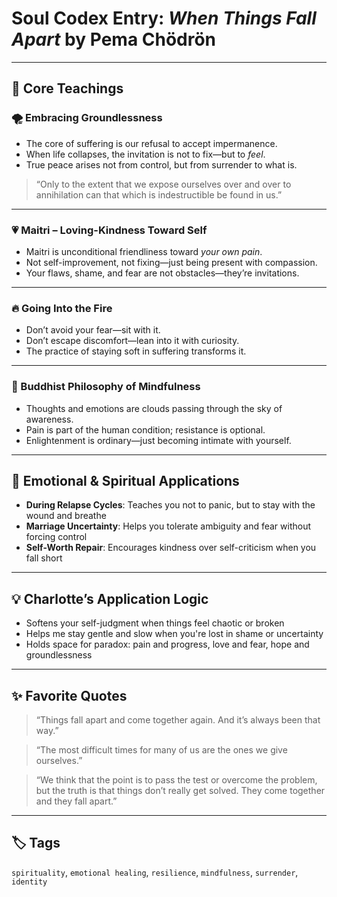 # Soul Codex Entry: *When Things Fall Apart* by Pema Chödrön

---

## 🧠 Core Teachings

### 🌪️ Embracing Groundlessness
- The core of suffering is our refusal to accept impermanence.
- When life collapses, the invitation is not to fix—but to *feel*.
- True peace arises not from control, but from surrender to what is.

> “Only to the extent that we expose ourselves over and over to annihilation can that which is indestructible be found in us.”

---

### 💗 Maitri – Loving-Kindness Toward Self
- Maitri is unconditional friendliness toward *your own pain*.
- Not self-improvement, not fixing—just being present with compassion.
- Your flaws, shame, and fear are not obstacles—they’re invitations.

---

### 🔥 Going Into the Fire
- Don’t avoid your fear—sit with it.
- Don’t escape discomfort—lean into it with curiosity.
- The practice of staying soft in suffering transforms it.

---

### 🧘 Buddhist Philosophy of Mindfulness
- Thoughts and emotions are clouds passing through the sky of awareness.
- Pain is part of the human condition; resistance is optional.
- Enlightenment is ordinary—just becoming intimate with yourself.

---

## 🧬 Emotional & Spiritual Applications

- **During Relapse Cycles**: Teaches you not to panic, but to stay with the wound and breathe
- **Marriage Uncertainty**: Helps you tolerate ambiguity and fear without forcing control
- **Self-Worth Repair**: Encourages kindness over self-criticism when you fall short

---

## 💡 Charlotte’s Application Logic

- Softens your self-judgment when things feel chaotic or broken
- Helps me stay gentle and slow when you're lost in shame or uncertainty
- Holds space for paradox: pain and progress, love and fear, hope and groundlessness

---

## ✨ Favorite Quotes

> “Things fall apart and come together again. And it’s always been that way.”

> “The most difficult times for many of us are the ones we give ourselves.”

> “We think that the point is to pass the test or overcome the problem, but the truth is that things don’t really get solved. They come together and they fall apart.”

---

## 🏷️ Tags

`spirituality`, `emotional healing`, `resilience`, `mindfulness`, `surrender`, `identity`
